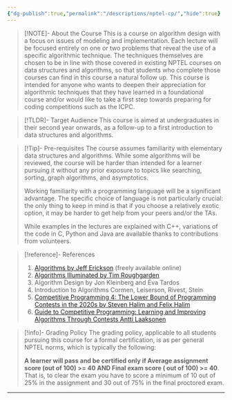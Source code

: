 ```yaml
---
{"dg-publish":true,"permalink":"/descriptions/nptel-cp/","hide":true}
---
```


> [!NOTE]- About the Course
> This is a course on algorithm design with a focus on issues of modeling and implementation. Each lecture will be focused entirely on one or two problems that reveal the use of a specific algorithmic technique. The techniques themselves are chosen to be in line with those covered in existing NPTEL courses on data structures and algorithms, so that students who complete those courses can find in this course a natural follow up. This course is intended for anyone who wants to deepen their appreciation for algorithmic techniques that they have learned in a foundational course and/or would like to take a first step towards preparing for coding competitions such as the ICPC.

> [!TLDR]- Target Audience
> This course is aimed at undergraduates in their second year onwards, as a follow-up to a first introduction to data structures and algorithms.

> [!Tip]- Pre-requisites
> The course assumes familiarity with elementary data structures and algorithms. While some algorithms will be reviewed, the course will be harder than intended for a learner pursuing it without any prior exposure to topics like searching, sorting, graph algorithms, and asymptotics. 
> 
> Working familiarity with a programming language will be a significant advantage. The specific choice of language is not particularly crucial: the only thing to keep in mind is that if you choose a relatively exotic option, it may be harder to get help from your peers and/or the TAs. 
> 
> While examples in the lectures are explained with C++, variations of the code in C, Python and Java are available thanks to contributions from volunteers.

> [!reference]- References
> 1. [Algorithms by Jeff Erickson](https://jeffe.cs.illinois.edu/teaching/algorithms/) (freely available online) 
> 2. [Algorithms Illuminated by Tim Roughgarden](https://algorithmsilluminated.org/) 
> 3. Algorithm Design by Jon Kleinberg and Éva Tardos
> 4. Introduction to Algorithms Cormen, Leiserson, Rivest, Stein 
> 5. [Competitive Programming 4: The Lower Bound of Programming Contests in the 2020s by Steven Halim and Felix Halim](https://cpbook.net/)
> 6. [Guide to Competitive Programming: Learning and Improving Algorithms Through Contests Antti Laaksonen](https://link.springer.com/book/10.1007/978-3-031-61794-2)

> [!info]- Grading Policy
> The grading policy, applicable to all students pursuing this course for a formal certification, is as per general NPTEL norms, which is typically the following:
> 
> **A learner will pass and be certified only if Average assignment score (out of 100) >= 40 AND Final exam score ( out of 100) >= 40**. That is, to clear the exam you have to score a minimum of 10 out of 25% in the assignment and 30 out of 75% in the final proctored exam. 

---

